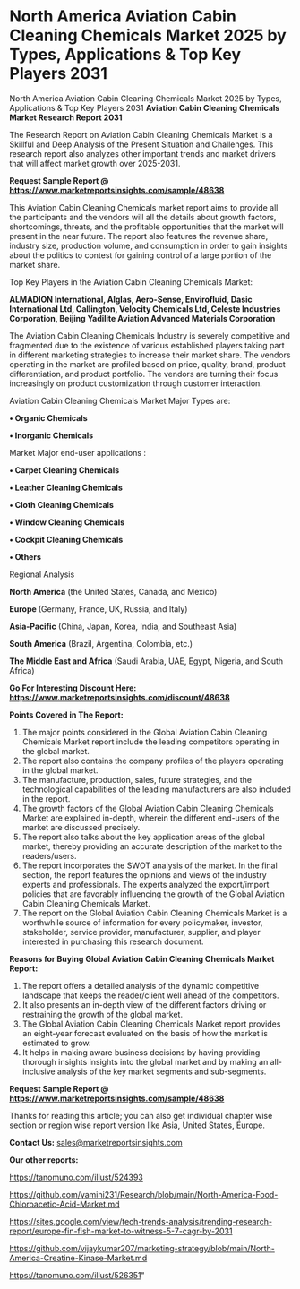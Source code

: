 # North America Aviation Cabin Cleaning Chemicals Market 2025 by Types, Applications & Top Key Players 2031
 North America Aviation Cabin Cleaning Chemicals Market 2025 by Types, Applications & Top Key Players 2031
<strong>Aviation Cabin Cleaning Chemicals Market Research Report 2031</strong>

The Research Report on Aviation Cabin Cleaning Chemicals Market is a Skillful and Deep Analysis of the Present Situation and Challenges. This research report also analyzes other important trends and market drivers that will affect market growth over 2025-2031.

<strong>Request Sample Report @ <a href=https://www.marketreportsinsights.com/sample/48638>https://www.marketreportsinsights.com/sample/48638</a></strong>

This Aviation Cabin Cleaning Chemicals market report aims to provide all the participants and the vendors will all the details about growth factors, shortcomings, threats, and the profitable opportunities that the market will present in the near future. The report also features the revenue share, industry size, production volume, and consumption in order to gain insights about the politics to contest for gaining control of a large portion of the market share.

Top Key Players in the Aviation Cabin Cleaning Chemicals Market:

<strong>ALMADION International, Alglas, Aero-Sense, Envirofluid, Dasic International Ltd, Callington, Velocity Chemicals Ltd, Celeste Industries Corporation, Beijing Yadilite Aviation Advanced Materials Corporation</strong>

The Aviation Cabin Cleaning Chemicals Industry is severely competitive and fragmented due to the existence of various established players taking part in different marketing strategies to increase their market share. The vendors operating in the market are profiled based on price, quality, brand, product differentiation, and product portfolio. The vendors are turning their focus increasingly on product customization through customer interaction.

Aviation Cabin Cleaning Chemicals Market Major Types are:

<strong>•  Organic Chemicals

•  Inorganic Chemicals</strong>

Market Major end-user applications :

<strong>•  Carpet Cleaning Chemicals

•  Leather Cleaning Chemicals

•  Cloth Cleaning Chemicals

•  Window Cleaning Chemicals

•  Cockpit Cleaning Chemicals

•  Others</strong>

Regional Analysis

</u><strong><b>North America</b></strong> (the United States, Canada, and Mexico)

<strong><b>Europe </b></strong>(Germany, France, UK, Russia, and Italy)

<strong><b>Asia-Pacific</b></strong> (China, Japan, Korea, India, and Southeast Asia)

<strong><b>South America</b></strong> (Brazil, Argentina, Colombia, etc.)

<strong><b>The Middle East and Africa</b></strong> (Saudi Arabia, UAE, Egypt, Nigeria, and South Africa)

<strong>Go For Interesting Discount Here: <a href=https://www.marketreportsinsights.com/discount/48638>https://www.marketreportsinsights.com/discount/48638</a></strong>

<strong>Points Covered in The Report:</strong>
<ol>
  <li>The major points considered in the Global Aviation Cabin Cleaning Chemicals Market report include the leading competitors operating in the global market.</li>
  <li>The report also contains the company profiles of the players operating in the global market.</li>
  <li>The manufacture, production, sales, future strategies, and the technological capabilities of the leading manufacturers are also included in the report.</li>
  <li>The growth factors of the Global Aviation Cabin Cleaning Chemicals Market are explained in-depth, wherein the different end-users of the market are discussed precisely.</li>
  <li>The report also talks about the key application areas of the global market, thereby providing an accurate description of the market to the readers/users.</li>
  <li>The report incorporates the SWOT analysis of the market. In the final section, the report features the opinions and views of the industry experts and professionals. The experts analyzed the export/import policies that are favorably influencing the growth of the Global Aviation Cabin Cleaning Chemicals Market.</li>
  <li>The report on the Global Aviation Cabin Cleaning Chemicals Market is a worthwhile source of information for every policymaker, investor, stakeholder, service provider, manufacturer, supplier, and player interested in purchasing this research document.</li>
</ol>
<strong>Reasons for Buying Global Aviation Cabin Cleaning Chemicals Market Report:</strong>

<ol>
  <li>The report offers a detailed analysis of the dynamic competitive landscape that keeps the reader/client well ahead of the competitors.</li>
  <li>It also presents an in-depth view of the different factors driving or restraining the growth of the global market.</li>
  <li>The Global Aviation Cabin Cleaning Chemicals Market report provides an eight-year forecast evaluated on the basis of how the market is estimated to grow.</li>
  <li>It helps in making aware business decisions by having providing thorough insights insights into the global market and by making an all-inclusive analysis of the key market segments and sub-segments.</li>
</ol>
<strong>Request Sample Report @ <a href=https://www.marketreportsinsights.com/sample/48638>https://www.marketreportsinsights.com/sample/48638</a></strong>


Thanks for reading this article; you can also get individual chapter wise section or region wise report version like Asia, United States, Europe.

<strong>Contact Us:</strong>
sales@marketreportsinsights.com

<strong>Our other reports:</strong>

<a href=https://tanomuno.com/illust/524393>https://tanomuno.com/illust/524393</a>

<a href=https://github.com/yamini231/Research/blob/main/North-America-Food-Chloroacetic-Acid-Market.md>https://github.com/yamini231/Research/blob/main/North-America-Food-Chloroacetic-Acid-Market.md</a>

<a href=https://sites.google.com/view/tech-trends-analysis/trending-research-report/europe-fin-fish-market-to-witness-5-7-cagr-by-2031>https://sites.google.com/view/tech-trends-analysis/trending-research-report/europe-fin-fish-market-to-witness-5-7-cagr-by-2031</a>

<a href=https://github.com/vijaykumar207/marketing-strategy/blob/main/North-America-Creatine-Kinase-Market.md>https://github.com/vijaykumar207/marketing-strategy/blob/main/North-America-Creatine-Kinase-Market.md</a>

<a href=https://tanomuno.com/illust/526351>https://tanomuno.com/illust/526351</a>"
